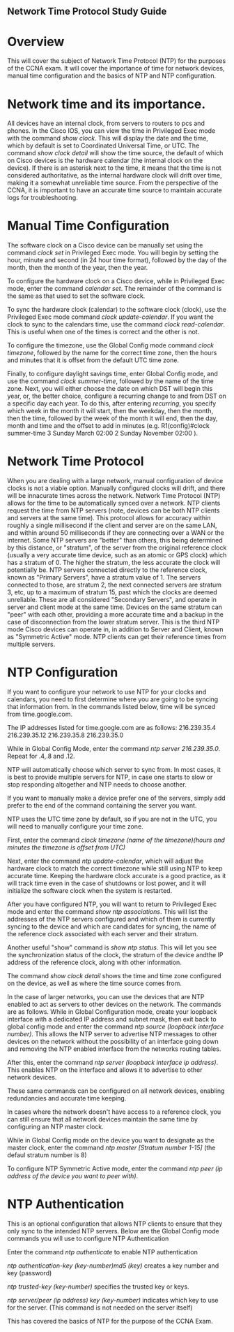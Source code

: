 ## Network Time Protocol Study Guide

# Overview

This will cover the subject of Network Time Protocol (NTP) for the purposes of the CCNA exam. It will cover the importance of time for network devices, manual time configuration and the basics of NTP and NTP configuration.

# Network time and its importance.

All devices have an internal clock, from servers to routers to pcs and phones. In the Cisco IOS, you can view the time in Privileged Exec mode with the command _show clock_. This will display the date and the time, which by default is set to Coordinated Universal Time, or UTC. The command _show clock detail_ will show the time source, the default of which on Cisco devices is the hardware calendar (the internal clock on the device). If there is an asterisk next to the time, it means that the time is not considered authoritative, as the internal hardware clock will drift over time, making it a somewhat unreliable time source. From the perspective of the CCNA, it is important to have an accurate time source to maintain accurate logs for troubleshooting.

# Manual Time Configuration

The software clock on a Cisco device can be manually set using the command _clock set_ in Privileged Exec mode. You will begin by setting the hour, minute and second (in 24 hour time format), followed by the day of the month, then the month of the year, then the year.

To configure the hardware clock on a Cisco device, while in Privileged Exec mode, 
enter the command _calendar set_. The remainder of the command is the same as that used to set the software clock.

To sync the hardware clock (calendar) to the software clock (clock), use the Privileged Exec mode command _clock update-calendar_. If you want the clock to sync to the calendars time, use the command _clock read-calendar_. This is useful when one of the times is correct and the other is not.

To configure the timezone, use the Global Config mode command _clock timezone_, followed by the name for the correct time zone, then the hours and minutes that it is offset from the default UTC time zone. 

Finally, to configure daylight savings time, enter Global Config mode, and use the command _clock summer-time_, followed by the name of the time zone. Next, you will either choose the date on which DST will begin this year, or, the better choice, configure a recurring change to and from DST on a specific day each year. To do this, after entering _recurring_, you specify which week in the month it will start, then the weekday, then the month, then the time, followed by the week of the month it will end, then the day, month and time and the offset to add in minutes (e.g. R1(config)#clock summer-time 3 Sunday March 02:00 2 Sunday November 02:00 ).

# Network Time Protocol

When you are dealing with a large network, manual configuration of device clocks is not a viable option. Manually configured clocks will drift, and there will be innacurate times across the network. Network Time Protocol (NTP) allows for the time to be automatically synced over a network.
NTP clients request the time from NTP servers (note, devices can be both NTP clients and servers at the same time). This protocol allows for accuracy within roughly a single millisecond if the client and server are on the same LAN, and within around 50 milliseconds if they are connecting over a WAN or the internet. Some NTP servers are "better" than others, this being determined by this distance, or "stratum", of the server from the original reference clock (usually a very accurate time device, such as an atomic or GPS clock) which has a stratum of 0. The higher the stratum, the less accurate the clock will potentially be. NTP servers connected directly to the reference clock, known as "Primary Servers", have a stratum value of 1. The servers connected to those, are stratum 2, the next connected servers are stratum 3, etc, up to a maximum of stratum 15, past which the clocks are deemed unreliable. These are all considered "Secondary Servers", and operate in server and client mode at the same time. Devices on the same stratum can "peer" with each other, providing a more accurate time and a backup in the case of disconnection from the lower stratum server. This is the third NTP mode Cisco devices can operate in, in addition to Server and Client, known as "Symmetric Active" mode. NTP clients can get their reference times from multiple servers.

# NTP Configuration

If you want to configure your network to use NTP for your clocks and calendars, you need to first determine where you are going to be syncing that information from. In the commands listed below, time will be synced from time.google.com.

The IP addresses listed for time.google.com are as follows:
216.239.35.4
216.239.35.12
216.239.35.8
216.239.35.0

While in Global Config Mode, enter the command _ntp server 216.239.35.0_.
Repeat for .4,.8 and .12.

NTP will automatically choose which server to sync from. In most cases, it is best to provide multiple servers for NTP, in case one starts to slow or stop responding altogether and NTP needs to choose another.

If you want to manually make a device prefer one of the servers, simply add prefer to the end of the command containing the server you want.

NTP uses the UTC time zone by default, so if you are not in the UTC, you will need to manually configure your time zone.

First, enter the command _clock timezone (name of the timezone)(hours and minutes the timezone is offset from UTC)_

Next, enter the command _ntp update-calendar_, which will adjust the hardware clock to match the correct timezone while still using NTP to keep accurate time. Keeping the hardware clock accurate is a good practice, as it will track time even in the case of shutdowns or lost power, and it will initialize the software clock when the system is restarted.

After you have configured NTP, you will want to return to Privileged Exec mode and enter the command _show ntp associations_. This will list the addresses of the NTP servers configured and which of them is currently syncing to the device and which are candidates for syncing, the name of the reference clock associated with each server and their stratum.

Another useful "show" command is _show ntp status_. This will let you see the synchronization status of the clock, the stratum of the device andthe IP address of the reference clock, along with other information.

The command _show clock detail_ shows the time and time zone configured on the device, as well as where the time source comes from.

In the case of larger networks, you can use the devices that are NTP enabled to act as servers to other devices on the network. The commands are as follows.
While in Global Configuration mode, create your loopback interface with a dedicated IP address and subnet mask, then exit back to global config mode and enter the command _ntp source (loopback interface number)_. This allows the NTP server to advertise NTP messages to other devices on the network without the possibility of an interface going down and removing the NTP enabled interface from the networks routing tables. 

After this, enter the command _ntp server (loopback interface ip address)_. This enables NTP on the interface and allows it to advertise to other network devices.

These same commands can be configured on all network devices, enabling redundancies and accurate time keeping.

In cases where the network doesn't have access to a reference clock, you can still ensure that all network devices maintain the same time by configuring an NTP master clock.

While in Global Config mode on the device you want to designate as the master clock, enter the command _ntp master [Stratum number 1-15]_ (the defaul stratum number is 8)

To configure NTP Symmetric Active mode, enter the command _ntp peer (ip address of the device you want to peer with)_.

# NTP Authentication

This is an optional configuration that allows NTP clients to ensure that they only sync to the intended NTP servers. Below are the Global Config mode commands you will use to configure NTP Authentication

Enter the command _ntp authenticate_ to enable NTP authentication

_ntp authentication-key (key-number)md5 (key)_ creates a key number and key (password)

_ntp trusted-key (key-number)_ specifies the trusted key or keys.

_ntp server/peer (ip address) key (key-number)_ indicates which key to use for the server. (This command is not needed on the server itself)

This has covered the basics of NTP for the purpose of the CCNA Exam.




